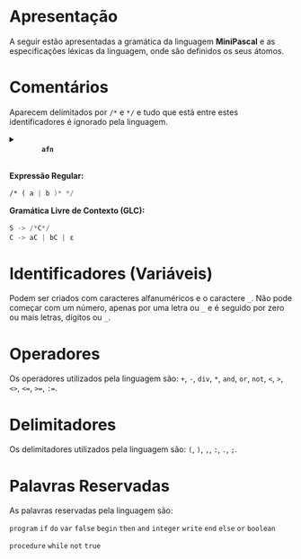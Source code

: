 # Apresentação

A seguir estão apresentadas a gramática da linguagem **MiniPascal** e as especificações léxicas da linguagem, onde são definidos os seus átomos.

# Comentários

Aparecem delimitados por `/*` e `*/` e tudo que está entre estes identificadores é ignorado pela linguagem.

<details>
<summary>
    <code>
        <b>afn</b>
    </code>
</summary>

![image.png](./afn/comments.png)

</details>  

**Expressão Regular:**

```nasm
/* ( a | b )* */
```

**Gramática Livre de Contexto (GLC):**

```nasm
S -> /*C*/
C -> aC | bC | ε
```

# Identificadores (Variáveis)

Podem ser criados com caracteres alfanuméricos e o caractere `_`. Não pode começar com um número, apenas por uma letra ou `_`  e é seguido por zero ou mais letras, dígitos ou `_`.


# Operadores

Os operadores utilizados pela linguagem são: `+`, `-`, `div`, `*`, `and`, `or`, `not`, `<`, `>`, `<>`, `<=`, `>=`, `:=`.

# Delimitadores

Os delimitadores utilizados pela linguagem são: `(`, `)`, `,`, `:`, `.`, `;`.

# Palavras Reservadas

As palavras reservadas pela linguagem são:

`program` `if` `do` `var` `false` `begin` `then` `and` `integer` `write` `end` `else` `or` `boolean` 

`procedure` `while` `not` `true`